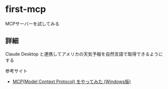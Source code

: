 # first-mcp
MCPサーバーを試してみる

## 詳細

Claude Desktop と連携してアメリカの天気予報を自然言語で取得できるようにする

参考サイト

* [MCP(Model Context Protocol) をやってみた (Windows版)](https://zenn.dev/kameoncloud/articles/7b663daf3c4fad)
